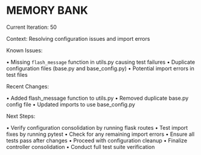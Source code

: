  # MEMORY BANK

 Current Iteration: 50

 Context: Resolving configuration issues and import errors

 Known Issues:

 • Missing `flash_message` function in utils.py causing test failures
 • Duplicate configuration files (base.py and base_config.py)
 • Potential import errors in test files

 Recent Changes:

 • Added flash_message function to utils.py
 • Removed duplicate base.py config file
 • Updated imports to use base_config.py

 Next Steps:

 • Verify configuration consolidation by running flask routes
 • Test import fixes by running pytest
 • Check for any remaining import errors
 • Ensure all tests pass after changes
 • Proceed with configuration cleanup
 • Finalize controller consolidation
 • Conduct full test suite verification